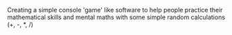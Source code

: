 Creating a simple console 'game' like software to help people practice their mathematical skills and mental maths with some simple random calculations (+, -, *, /)
